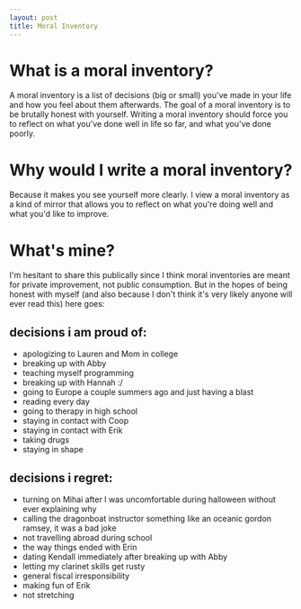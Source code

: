 ```yaml
---
layout: post
title: Moral Inventory
---
```


# What is a moral inventory?
A moral inventory is a list of decisions (big or small) you've made in your life and how you feel about them afterwards. The goal of a moral inventory is to be brutally honest with yourself. Writing a moral inventory should force you to reflect on what you've done well in life so far, and what you've done poorly.

# Why would I write a moral inventory?
Because it makes you see yourself more clearly. I view a moral inventory as a kind of mirror that allows you to reflect on what you're doing well and what you'd like to improve.

# What's mine?
I'm hesitant to share this publically since I think moral inventories are meant for private improvement, not public consumption. But in the hopes of being honest with myself (and also because I don't think it's very likely anyone will ever read this) here goes:

decisions i am proud of:
------------------------
- apologizing to Lauren and Mom in college
- breaking up with Abby
- teaching myself programming
- breaking up with Hannah :/
- going to Europe a couple summers ago and just having a blast
- reading every day
- going to therapy in high school
- staying in contact with Coop
- staying in contact with Erik
- taking drugs
- staying in shape


decisions i regret:
-------------------
- turning on Mihai after I was uncomfortable during halloween without ever explaining why
- calling the dragonboat instructor something like an oceanic gordon ramsey, it was a bad joke
- not travelling abroad during school
- the way things ended with Erin
- dating Kendall immediately after breaking up with Abby
- letting my clarinet skills get rusty
- general fiscal irresponsibility
- making fun of Erik
- not stretching

